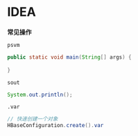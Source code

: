 # IDEA

**常见操作**



`psvm`

```java
public static void main(String[] args) {
        
}
```



`sout`

```java
System.out.println();
```



`.var`

```java
// 快速创建一个对象
HBaseConfiguration.create().var
```

